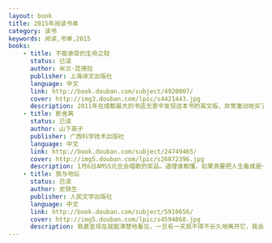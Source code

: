 ```yaml
---
layout: book
title: 2015年阅读书单
category: 读书
keywords: 阅读,书单,2015
books: 
    - title: 不能承受的生命之轻
      status: 已读
      author: 米兰·昆德拉
      publisher: 上海译文出版社
      language: 中文
      link: http://book.douban.com/subject/4920007/
      cover: http://img3.douban.com/lpic/s4421443.jpg
      description: 2011年在成都最大的书店无意中发现这本书的英文版，非常激动地买了下来。没想到这断断续续地阅读，直到2015年初才完整看完中文版。读这本书是比较眩晕而奇妙的，如果第一次读建议还是中文吧。读书所有的意义不是说看透什么本质，而是看透后更加用力的活着。又是同样的感觉，明知思维终止的那一天什么都不再有意义，但仍然想更多地填满自己。
    - title: 断舍离
      status: 已读
      author: 山下英子
      publisher: 广西科学技术出版社
      language: 中文
      link: http://book.douban.com/subject/24749465/
      cover: http://img5.douban.com/lpic/s26872396.jpg
      description: 1月6日AMSS元旦会唱歌的奖品。道理谁都懂，如果真要把人生看成是一个优化问题，约束总是可以通过各种方法满足。比如一个各方面参数都差不多的人来作为the one的松弛。可至少今天我还不想那么做，我还是想留一些当下不需要的东西。
    - title: 我与地坛
      status: 已读
      author: 史铁生
      publisher: 人民文学出版社
      language: 中文
      link: http://book.douban.com/subject/5910656/
      cover: http://img5.douban.com/lpic/s4594868.jpg
      description: 我甚至现在就能清楚地看见，一旦有一天我不得不长久地离开它，我会怎样想念它，我会怎样想念它并且梦见它，我会怎样因为不敢想念它而梦也梦不到它。宇宙以其不息的欲望将一个歌舞炼为永恒。这欲望有怎样一个人间的姓名，大可忽略不计。每个人的地坛都不一样吧，到最后，也不是我在地坛，而是地坛在我。
---
```





     
  